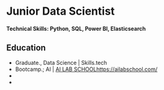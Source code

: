 # Junior Data Scientist

#### Technical Skills: Python, SQL, Power BI, Elasticsearch

## Education
- Graduate., Data Science | Skills.tech
- Bootcamp.; AI | [AI LAB SCHOOL](https://ailabschool.com/)https://ailabschool.com/
- 
- 
